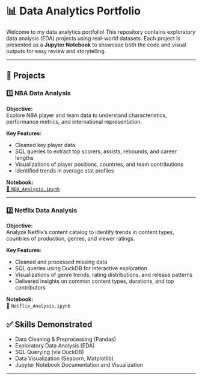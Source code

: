 # 📊 Data Analytics Portfolio

Welcome to my data analytics portfolio! This repository contains exploratory data analysis (EDA) projects using real-world datasets. Each project is presented as a **Jupyter Notebook** to showcase both the code and visual outputs for easy review and storytelling.

---

## 📁 Projects

### 1️⃣ NBA Data Analysis

**Objective:**  
Explore NBA player and team data to understand characteristics, performance metrics, and international representation.

**Key Features:**
- Cleaned key player data
- SQL queries to extract top scorers, assists, rebounds, and career lengths
- Visualizations of player positions, countries, and team contributions
- Identified trends in average stat profiles

**Notebook:**  
[📎 `NBA_Analysis.ipynb`](https://github.com/diegorosasr/personal_projects/blob/699b6c38c1a1b6a3a1509eb7004c11488927e37c/NBA-Data-Analysis/NBA_Data_Analysis.ipynb)

---

### 2️⃣ Netflix Data Analysis

**Objective:**  
Analyze Netflix’s content catalog to identify trends in content types, countries of production, genres, and viewer ratings.

**Key Features:**
- Cleaned and processed missing data 
- SQL queries using DuckDB for interactive exploration
- Visualizations of genre trends, rating distributions, and release patterns
- Delivered insights on common content types, durations, and top contributors

**Notebook:**  
📎 `Netflix_Analysis.ipynb`

## ✅ Skills Demonstrated
- Data Cleaning & Preprocessing (Pandas)
- Exploratory Data Analysis (EDA)
- SQL Querying (via DuckDB)
- Data Visualization (Seaborn, Matplotlib)
- Jupyter Notebook Documentation and Visualization

---
